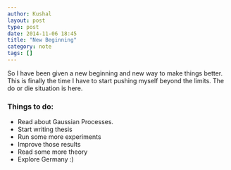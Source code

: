 ```yaml
---
author: Kushal
layout: post
type: post
date: 2014-11-06 18:45
title: "New Beginning"
category: note
tags: []
---
```


So I have been given a new beginning and new way to make things better.
This is finally the time I have to start pushing myself beyond the limits.
The do or die situation is here.


### Things to do:
* Read about Gaussian Processes.
* Start writing thesis
* Run some more experiments
* Improve those results
* Read some more theory
* Explore Germany :)